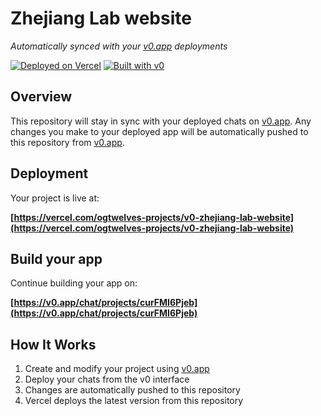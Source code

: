 # Zhejiang Lab website

*Automatically synced with your [v0.app](https://v0.app) deployments*

[![Deployed on Vercel](https://img.shields.io/badge/Deployed%20on-Vercel-black?style=for-the-badge&logo=vercel)](https://vercel.com/ogtwelves-projects/v0-zhejiang-lab-website)
[![Built with v0](https://img.shields.io/badge/Built%20with-v0.app-black?style=for-the-badge)](https://v0.app/chat/projects/curFMI6Pjeb)

## Overview

This repository will stay in sync with your deployed chats on [v0.app](https://v0.app).
Any changes you make to your deployed app will be automatically pushed to this repository from [v0.app](https://v0.app).

## Deployment

Your project is live at:

**[https://vercel.com/ogtwelves-projects/v0-zhejiang-lab-website](https://vercel.com/ogtwelves-projects/v0-zhejiang-lab-website)**

## Build your app

Continue building your app on:

**[https://v0.app/chat/projects/curFMI6Pjeb](https://v0.app/chat/projects/curFMI6Pjeb)**

## How It Works

1. Create and modify your project using [v0.app](https://v0.app)
2. Deploy your chats from the v0 interface
3. Changes are automatically pushed to this repository
4. Vercel deploys the latest version from this repository